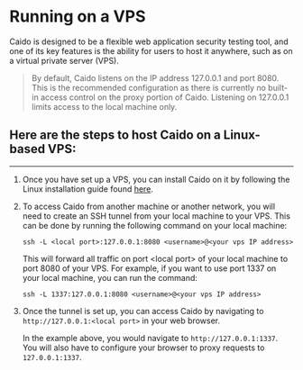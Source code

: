 # Running on a VPS

Caido is designed to be a flexible web application security testing tool, and one of its key features is the ability for users to host it anywhere, such as on a virtual private server (VPS).

> By default, Caido listens on the IP address 127.0.0.1 and port 8080. This is the recommended configuration as there is currently no built-in access control on the proxy portion of Caido. Listening on 127.0.0.1 limits access to the local machine only.

## Here are the steps to host Caido on a Linux-based VPS:

---

1. Once you have set up a VPS, you can install Caido on it by following the Linux installation guide found [here](./installation.md).

2. To access Caido from another machine or another network, you will need to create an SSH tunnel from your local machine to your VPS. This can be done by running the following command on your local machine:

   ```
   ssh -L <local port>:127.0.0.1:8080 <username>@<your vps IP address>
   ```

   This will forward all traffic on port &lt;local port&gt; of your local machine to port 8080 of your VPS. For example, if you want to use port 1337 on your local machine, you can run the command:

   ```
   ssh -L 1337:127.0.0.1:8080 <username>@<your vps IP address>
   ```

3. Once the tunnel is set up, you can access Caido by navigating to `http://127.0.0.1:<local port>` in your web browser.

   In the example above, you would navigate to `http://127.0.0.1:1337`. You will also have to configure your browser to proxy requests to `127.0.0.1:1337`.
